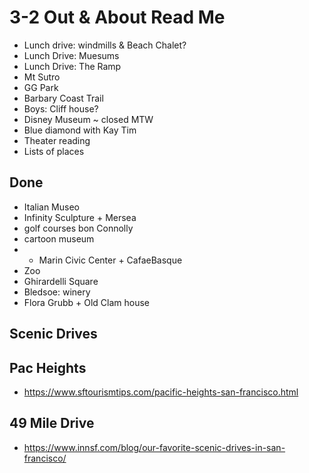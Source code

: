 # 3-2 Out & About Read Me

* Lunch drive: windmills & Beach Chalet?
* Lunch Drive: Muesums
* Lunch Drive: The Ramp
* Mt Sutro
* GG Park
* Barbary Coast Trail
* Boys: Cliff house?
* Disney Museum ~ closed MTW
* Blue diamond with Kay Tim
* Theater reading
* Lists of places

## Done

* Italian Museo
* Infinity Sculpture + Mersea
* golf courses bon Connolly
* cartoon museum
* * Marin Civic Center + CafaeBasque
* Zoo
* Ghirardelli Square
* Bledsoe: winery
* Flora Grubb + Old Clam house

## Scenic Drives

## Pac Heights

* https://www.sftourismtips.com/pacific-heights-san-francisco.html

## 49 Mile Drive

* https://www.innsf.com/blog/our-favorite-scenic-drives-in-san-francisco/
